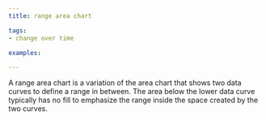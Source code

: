 ```yaml
---
title: range area chart

tags:
- change over time

examples:

---
```


A range area chart is a variation of the area chart that shows two data curves to define a range in between. The area below the lower data curve typically has no fill to emphasize the range inside the space created by the two curves.

<!--more-->
